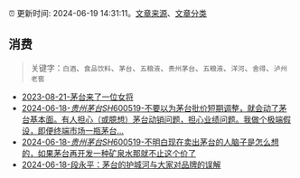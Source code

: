 :alarm_clock: 更新时间: 2024-06-19 14:31:11。[文章来源](/README.md)、[文章分类](/TAGS.md)

## 消费


> 关键字：`白酒`、`食品饮料`、`茅台`、`五粮液`、`贵州茅台`、`五粮液`、`洋河`、`舍得`、`泸州老窖`



- [2023-08-21-茅台来了一位女将](https://www.aicaijing.com.cn/article/18587) 
- [2024-06-18-$贵州茅台SH600519$-不要以为茅台批价短期调整，就会动了茅台基本面。有人担心（或臆想）茅台动销问题，担心业绩问题。我做个极端假设，即便终端市场一瓶茅台...](https://xueqiu.com/9262059293/294179741) 
- [2024-06-18-$贵州茅台SH600519$-不明白现在卖出茅台的人脑子是怎么想的，如果茅台再开发一种矿泉水那就不止这个价了](https://xueqiu.com/2191415336/294208987) 
- [2024-06-18-段永平：茅台的护城河与大家对品牌的误解](https://xueqiu.com/7934656604/294260168) 
